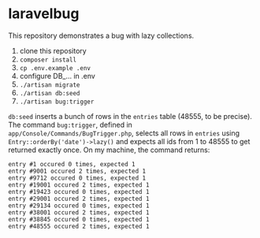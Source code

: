 # laravelbug

This repository demonstrates a bug with lazy collections.

1. clone this repository
2. `composer install`
3. `cp .env.example .env`
4. configure DB\_... in .env
5. `./artisan migrate`
6. `./artisan db:seed`
7. `./artisan bug:trigger`

`db:seed` inserts a bunch of rows in the `entries` table (48555, to be precise).
The command `bug:trigger`, defined in `app/Console/Commands/BugTrigger.php`, selects all rows in `entries`
using `Entry::orderBy('date')->lazy()` and expects all ids from 1 to 48555 to get returned exactly once.
On my machine, the command returns:

    entry #1 occured 0 times, expected 1
    entry #9001 occured 2 times, expected 1
    entry #9712 occured 0 times, expected 1
    entry #19001 occured 2 times, expected 1
    entry #19423 occured 0 times, expected 1
    entry #29001 occured 2 times, expected 1
    entry #29134 occured 0 times, expected 1
    entry #38001 occured 2 times, expected 1
    entry #38845 occured 0 times, expected 1
    entry #48555 occured 2 times, expected 1
